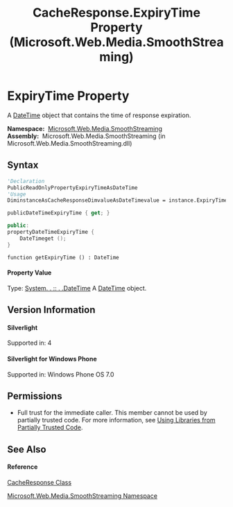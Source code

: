 ﻿---
title: CacheResponse.ExpiryTime Property  (Microsoft.Web.Media.SmoothStreaming)
TOCTitle: ExpiryTime Property
ms:assetid: P:Microsoft.Web.Media.SmoothStreaming.CacheResponse.ExpiryTime
ms:mtpsurl: https://msdn.microsoft.com/en-us/library/microsoft.web.media.smoothstreaming.cacheresponse.expirytime(v=VS.90)
ms:contentKeyID: 31469264
ms.date: 05/02/2012
mtps_version: v=VS.90
f1_keywords:
- Microsoft.Web.Media.SmoothStreaming.CacheResponse.ExpiryTime
- Microsoft.Web.Media.SmoothStreaming.CacheResponse.get_ExpiryTime
dev_langs:
- CSharp
- JScript
- VB
- c++
api_location:
- Microsoft.Web.Media.SmoothStreaming.dll
api_name:
- Microsoft.Web.Media.SmoothStreaming.CacheResponse.ExpiryTime
- Microsoft.Web.Media.SmoothStreaming.CacheResponse.get_ExpiryTime
api_type:
- Managed
topic_type:
- apiref
- kbSyntax
product_family_name: VS
ROBOTS: INDEX,FOLLOW
---

# ExpiryTime Property

A [DateTime](https://msdn.microsoft.com/en-us/library/03ybds8y\(v=vs.90\)) object that contains the time of response expiration.

**Namespace:**  [Microsoft.Web.Media.SmoothStreaming](microsoft-web-media-smoothstreaming-namespace_1.md)  
**Assembly:**  Microsoft.Web.Media.SmoothStreaming (in Microsoft.Web.Media.SmoothStreaming.dll)

## Syntax

``` vb
'Declaration
PublicReadOnlyPropertyExpiryTimeAsDateTime
'Usage
DiminstanceAsCacheResponseDimvalueAsDateTimevalue = instance.ExpiryTime
```

``` csharp
publicDateTimeExpiryTime { get; }
```

``` c++
public:
propertyDateTimeExpiryTime {
    DateTimeget ();
}
```

``` jscript
function getExpiryTime () : DateTime
```

#### Property Value

Type: [System. . :: . .DateTime](https://msdn.microsoft.com/en-us/library/03ybds8y\(v=vs.90\))  
A [DateTime](https://msdn.microsoft.com/en-us/library/03ybds8y\(v=vs.90\)) object.  

## Version Information

#### Silverlight

Supported in: 4  

#### Silverlight for Windows Phone

Supported in: Windows Phone OS 7.0  

## Permissions

  - Full trust for the immediate caller. This member cannot be used by partially trusted code. For more information, see [Using Libraries from Partially Trusted Code](https://msdn.microsoft.com/en-us/library/8skskf63\(v=vs.90\)).

## See Also

#### Reference

[CacheResponse Class](cacheresponse-class-microsoft-web-media-smoothstreaming_1.md)

[Microsoft.Web.Media.SmoothStreaming Namespace](microsoft-web-media-smoothstreaming-namespace_1.md)

